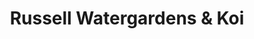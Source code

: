 ---
title: "Russell Watergardens & Koi"
url: /redmond/russell-watergardens-und-koi/
shop: Garten-Center
---